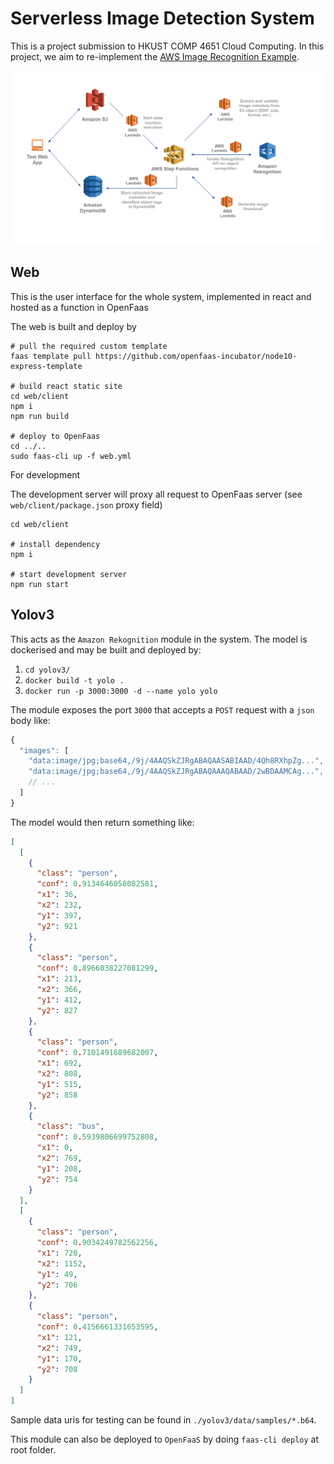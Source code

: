 # Serverless Image Detection System

This is a project submission to HKUST COMP 4651 Cloud Computing. In this project, we aim to re-implement the [AWS Image Recognition Example](https://github.com/aws-samples/lambda-refarch-imagerecognition).

![](https://raw.githubusercontent.com/aws-samples/lambda-refarch-imagerecognition/master/images/photo-processing-backend-diagram.png)

## Web
This is the user interface for the whole system, implemented in react and hosted as a function in OpenFaas

The web is built and deploy by

```shell script
# pull the required custom template
faas template pull https://github.com/openfaas-incubator/node10-express-template

# build react static site
cd web/client
npm i
npm run build

# deploy to OpenFaas
cd ../..
sudo faas-cli up -f web.yml
```

For development

The development server will proxy all request to OpenFaas server (see `web/client/package.json` proxy field)

```shell script
cd web/client

# install dependency
npm i

# start development server
npm run start
```


## Yolov3

This acts as the `Amazon Rekognition` module in the system. The model is dockerised and may be built and deployed by:

1. `cd yolov3/`
2. `docker build -t yolo .`
3. `docker run -p 3000:3000 -d --name yolo yolo`

The module exposes the port `3000` that accepts a `POST` request with a `json` body like:

```javascript
{
  "images": [
    "data:image/jpg;base64,/9j/4AAQSkZJRgABAQAASABIAAD/4Qh8RXhpZg...",
    "data:image/jpg;base64,/9j/4AAQSkZJRgABAQAAAQABAAD/2wBDAAMCAg...",
    // ...
  ]
}
```

The model would then return something like:

```json
[
  [
    {
      "class": "person",
      "conf": 0.9134646058082581,
      "x1": 36,
      "x2": 232,
      "y1": 397,
      "y2": 921
    },
    {
      "class": "person",
      "conf": 0.8966038227081299,
      "x1": 213,
      "x2": 366,
      "y1": 412,
      "y2": 827
    },
    {
      "class": "person",
      "conf": 0.7101491689682007,
      "x1": 692,
      "x2": 808,
      "y1": 515,
      "y2": 858
    },
    {
      "class": "bus",
      "conf": 0.5939806699752808,
      "x1": 0,
      "x2": 769,
      "y1": 208,
      "y2": 754
    }
  ],
  [
    {
      "class": "person",
      "conf": 0.9034249782562256,
      "x1": 720,
      "x2": 1152,
      "y1": 49,
      "y2": 706
    },
    {
      "class": "person",
      "conf": 0.4156661331653595,
      "x1": 121,
      "x2": 749,
      "y1": 170,
      "y2": 708
    }
  ]
]
```

Sample data uris for testing can be found in `./yolov3/data/samples/*.b64`.

This module can also be deployed to `OpenFaaS` by doing `faas-cli deploy` at root folder.
